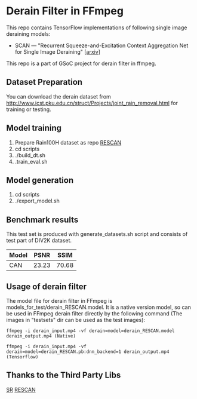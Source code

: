 # Derain Filter in FFmpeg

This repo contains TensorFlow implementations of following single image deraining models:
* SCAN &mdash; "Recurrent Squeeze-and-Excitation Context Aggregation Net for Single Image Deraining" [[arxiv]](https://arxiv.org/abs/1807.05698)

This repo is a part of GSoC project for derain filter in ffmpeg.

## Dataset Preparation
You can download the derain dataset from http://www.icst.pku.edu.cn/struct/Projects/joint_rain_removal.html for training or testing.

## Model training
1. Prepare Rain100H dataset as repo [RESCAN](https://github.com/XiaLiPKU/RESCAN)
2. cd scripts
3. ./build_dt.sh
4. .train_eval.sh

## Model generation

1. cd scripts
2. ./export_model.sh

## Benchmark results

This test set is produced with generate_datasets.sh script and consists of test part of DIV2K dataset.

Model | PSNR  | SSIM  |
----- | :---: | :---: |
CAN   | 23.23 | 70.68 |

## Usage of derain filter
The model file for derain filter in FFmpeg is models_for_test/derain_RESCAN.model. It is a native version model, so can be used in FFmpeg derain filter directly by the following command (The images in "testsets" dir can be used as the test images):

    ffmpeg -i derain_input.mp4 -vf derain=model=derain_RESCAN.model derain_output.mp4 (Native)

    ffmpeg -i derain_input.mp4 -vf derain=model=derain_RESCAN.pb:dnn_backend=1 derain_output.mp4 (Tensorflow)

## Thanks to the Third Party Libs
[SR](https://github.com/HighVoltageRocknRoll/sr)
[RESCAN](https://github.com/XiaLiPKU/RESCAN)
